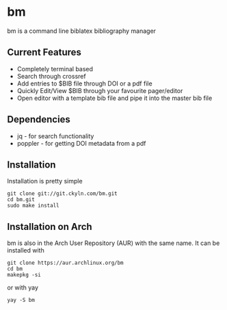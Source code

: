 bm 
==

bm is a command line biblatex bibliography manager


Current Features
----------------

  * Completely terminal based
  * Search through crossref
  * Add entries to $BIB file through DOI or a pdf file
  * Quickly Edit/View $BIB through your favourite pager/editor
  * Open editor with a template bib file and pipe it into the master bib file


Dependencies
------------

  * jq - for search functionality
  * poppler - for getting DOI metadata from a pdf


Installation
------------

Installation is pretty simple

  ```
  git clone git://git.ckyln.com/bm.git
  cd bm.git
  sudo make install
  ```


Installation on Arch
--------------------

bm is also in the Arch User Repository (AUR) with the same name.
It can be installed with

  ```
  git clone https://aur.archlinux.org/bm
  cd bm
  makepkg -si
  ```

or with yay

  ```
  yay -S bm
  ```
